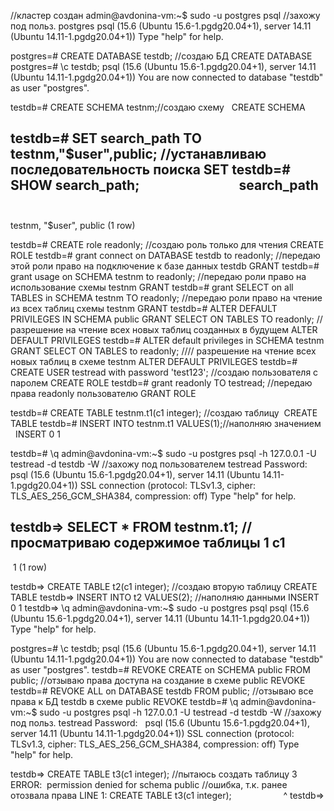 //кластер создан
admin@avdonina-vm:~$ sudo -u postgres psql //захожу под польз. postgres
psql (15.6 (Ubuntu 15.6-1.pgdg20.04+1), server 14.11 (Ubuntu 14.11-1.pgdg20.04+1)) 
Type "help" for help. 

postgres=# CREATE DATABASE testdb; //создаю БД
CREATE DATABASE 
postgres=# \c testdb; 
psql (15.6 (Ubuntu 15.6-1.pgdg20.04+1), server 14.11 (Ubuntu 14.11-1.pgdg20.04+1)) 
You are now connected to database "testdb" as user "postgres". 

testdb=# CREATE SCHEMA testnm;//создаю схему  
CREATE SCHEMA 

testdb=# SET search_path TO testnm,"$user",public; //устанавливаю последовательность поиска
SET 
testdb=# SHOW search_path;                         
      search_path        
------------------------- 
testnm, "$user", public 
(1 row) 

testdb=# CREATE role readonly; //создаю роль только для чтения
CREATE ROLE 
testdb=# grant connect on DATABASE testdb to readonly; //передаю этой роли право на подключение к базе данных testdb
GRANT 
testdb=# grant usage on SCHEMA testnm to readonly; //передаю роли право на использование схемы testnm
GRANT 
testdb=# grant SELECT on all TABLES in SCHEMA testnm TO readonly; //передаю роли право на чтение из всех таблиц схемы testnm
GRANT 
testdb=# ALTER DEFAULT PRIVILEGES IN SCHEMA public GRANT SELECT ON TABLES TO readonly; // разрешение на чтение всех новых таблиц созданных в будущем
ALTER DEFAULT PRIVILEGES 
testdb=# ALTER default privileges in SCHEMA testnm GRANT SELECT ON TABLES to readonly; //// разрешение на чтение всех новых таблиц в схеме testnm
ALTER DEFAULT PRIVILEGES 
testdb=# CREATE USER testread with password 'test123'; //создаю пользователя с паролем
CREATE ROLE 
testdb=# grant readonly TO testread; //передаю права readonly пользователю
GRANT ROLE 

testdb=# CREATE TABLE testnm.t1(c1 integer); //создаю таблицу 
CREATE TABLE 
testdb=# INSERT INTO testnm.t1 VALUES(1);//наполняю значением  
INSERT 0 1 

testdb=# \q 
admin@avdonina-vm:~$ sudo -u postgres psql -h 127.0.0.1 -U testread -d testdb -W //захожу под пользователем testread
Password:  
psql (15.6 (Ubuntu 15.6-1.pgdg20.04+1), server 14.11 (Ubuntu 14.11-1.pgdg20.04+1)) 
SSL connection (protocol: TLSv1.3, cipher: TLS_AES_256_GCM_SHA384, compression: off) 
Type "help" for help. 

testdb=> SELECT * FROM testnm.t1; //просматриваю содержимое таблицы 1
c1  
---- 
 1 
(1 row) 

testdb=> CREATE TABLE t2(c1 integer); //создаю вторую таблицу
CREATE TABLE 
testdb=> INSERT INTO t2 VALUES(2); //наполняю данными
INSERT 0 1 
testdb=> \q 
admin@avdonina-vm:~$ sudo -u postgres psql 
psql (15.6 (Ubuntu 15.6-1.pgdg20.04+1), server 14.11 (Ubuntu 14.11-1.pgdg20.04+1)) 
Type "help" for help. 

postgres=# \c testdb; 
psql (15.6 (Ubuntu 15.6-1.pgdg20.04+1), server 14.11 (Ubuntu 14.11-1.pgdg20.04+1)) 
You are now connected to database "testdb" as user "postgres". 
testdb=# REVOKE CREATE on SCHEMA public FROM public; //отзываю права доступа на создание в схеме public
REVOKE 
testdb=# REVOKE ALL on DATABASE testdb FROM public; //отзываю все права к БД testdb в схеме public
REVOKE 
testdb=# \q 
admin@avdonina-vm:~$ sudo -u postgres psql -h 127.0.0.1 -U testread -d testdb -W //захожу под польз. testread
Password:  
psql (15.6 (Ubuntu 15.6-1.pgdg20.04+1), server 14.11 (Ubuntu 14.11-1.pgdg20.04+1)) 
SSL connection (protocol: TLSv1.3, cipher: TLS_AES_256_GCM_SHA384, compression: off) 
Type "help" for help. 

testdb=> CREATE TABLE t3(c1 integer); //пытаюсь создать таблицу 3 
ERROR:  permission denied for schema public //ошибка, т.к. ранее отозвала права
LINE 1: CREATE TABLE t3(c1 integer); 
                    ^ 
testdb=> 

